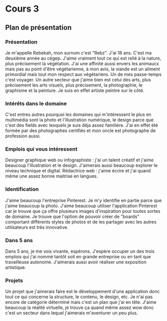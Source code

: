 # Cours 3
## Plan de présentation

### Présentation
Je m'appelle Rebekah, mon surnom c'est "Rebz". J'ai 18 ans. C'est ma deuxième année au cégep. J'aime vraiment tout ce qui est relié à la nature, plus précisement la végétation. J'ai une affinité aussi envers les animaucx mais pas au point d'être végétarienne, à mon avis, la viande est un aliment primordial mais tout mon respect aux végétariens. Un de mes passe-temps c'est voyager. Un autre secteur que j'aime bien est celui des arts, plus précisement les arts visuels, plus précisement, la photographie, le graphisme et la peinture. Je suis en effet artiste peintre sur le côté.

### Intérêts dans le domaine
C'est entres autres pourquoi les domaines qui m'intéressent le plus en multimédia sont la photo et l'illustration numérique, le design parce que c'est des fields avec lesquels je suis déja assez familière. J'ai en effet été formée par des photographes certifiés et mon oncle est photographe de profession aussi. 

### Emplois qui vous intéressent
Designer graphique web ou infographiste : j'ai un talent créatif et j'aime beaucoup l'illustration et le design. J'aimerais aussi beaucoup explorer le niveau technique et digital.
Rédactrice web : j'aime écrire et j'ai quand même une assez bonne maitrise en langues.

### Identification
J'aime beaucoup l'entreprise Pinterest. Je m'y identifie en partie parce que j'aime beaucoup la photo. J'aime beaucoup utiliser l'application Pinterest car je trouve que ça offre plusieurs images d'inspiration pour toutes sortes de domaine. Je trouve que l'option de pouvoir créer de "boards" comportant différents styles de photos et de les partager avec les autres utilisateurs est très innovative. 

### Dans 5 ans
Dans 5 ans, je me vois vivante, espérons. J'espère occuper un des trois emplois qui j'ai nommé tantôt soit en grande entreprise ou en tant que travailleuse autonome. J'aimerais aussi avoir réaliser une exposition artistique. 

### Projets
Un projet que j'aimerais faire est le développement d'une application donc tout ce qui concerne la structure, le contenu, le design, etc. Je n'ai pas encore de catégorie déterminé mais c'est un plan que j'ai en tête. J'aime beaucoup la réalité virtuelle, je trouve ça quand même assez wow donc c'est un secteur dans lequel j'aimerais m'aventurer un peu plus. 
